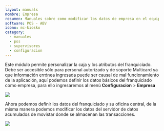```yaml
---
layout: manuals
nombre: Empresa
resumen: Manuales sobre como modificar los datos de empresa en el equipo POS.
software: POS - ABV
icono: mc-kiosko
category:
  - manuales
  - pos
  - supervisores
  - configuracion
---
```

Este módulo permite personalizar la caja y los atributos del franquiciado. Debe ser accesible sólo para personal autorizado y de soporte Multicard ya que información errónea ingresada puede ser causal de mal funcionamiento de la aplicación, aquí podemos definir los datos básicos del franquiciado como empresa, para ello ingresaremos al menú **Configuracion** > **Empresa**

<p class="centrado"><img src="{{site.baseurl}}/docs/pos/img/empresa/1.png"></p>

Ahora podemos definir los datos del franquiciado y su oficina central, de la misma manera podemos modificar los datos del servidor de datos acumulados de movistar donde se almacenan las transacciones.

<p class="centrado"><img src="{{site.baseurl}}/docs/pos/img/empresa/2.png"></p>